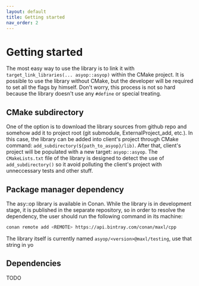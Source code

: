 ```yaml
---
layout: default
title: Getting started
nav_order: 2
---
```


# Getting started
The most easy way to use the library is to link it with `target_link_libraries(... asyop::asyop)` within the CMake project. It is possible to use the library without CMake, but the developer will be required to set all the flags by himself. Don't worry, this process is not so hard because the library doesn't use any `#define` or special treating.

## CMake subdirectory
One of the option is to download the library sources from github repo and somehow add it to project root (git submodule, ExternalProject_add, etc.).
In this case, the library can be added into client's project through CMake command: `add_subdirectory(${path_to_asyop}/lib)`. After that, client's project will be populated with a new target: `asyop::asyop`. The `CMakeLists.txt` file of the library is designed to detect the use of `add_subdirectory()` so it avoid polluting the client's project with unneccessary tests and other stuff.

## Package manager dependency
The asy::op library is available in Conan. While the library is in development stage, it is published in the separate repository, so in order to resolve the dependency, the user should run the following command in its machine:
```bash
conan remote add <REMOTE> https://api.bintray.com/conan/maxl/cpp
```
The library itself is currently named `asyop/<version>@maxl/testing`, use that string in yo

## Dependencies
TODO
<!--stackedit_data:
eyJoaXN0b3J5IjpbLTk5NzY5OTAzNSwtNDQ1MDYzNjI1XX0=
-->
